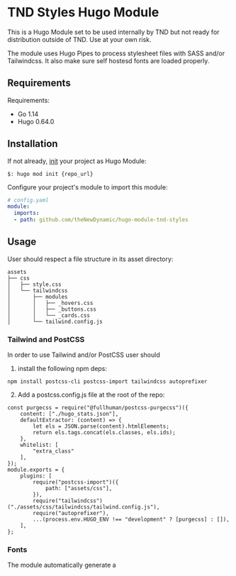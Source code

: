 # TND Styles Hugo Module

This is a Hugo Module set to be used internally by TND but not ready for distribution outside of TND. Use at your own risk.

The module uses Hugo Pipes to process stylesheet files with SASS and/or Tailwindcss. It also make sure self hostesd fonts are loaded properly. 

## Requirements

Requirements:
- Go 1.14
- Hugo 0.64.0


## Installation

If not already, [init](https://gohugo.io/hugo-modules/use-modules/#initialize-a-new-module) your project as Hugo Module:

```
$: hugo mod init {repo_url}
```

Configure your project's module to import this module:

```yaml
# config.yaml
module:
  imports:
  - path: github.com/theNewDynamic/hugo-module-tnd-styles
```

## Usage

User should respect a file structure in its asset directory:

```
assets
├── css
│   ├── style.css
│   └── tailwindcss
│       ├── modules
│       │   ├── _hovers.css
│       │   ├── _buttons.css
│       │   └── _cards.css
│       └── tailwind.config.js
```

### Tailwind and PostCSS

In order to use Tailwind and/or PostCSS user should 
1. install the following npm deps:
```
npm install postcss-cli postcss-import tailwindcss autoprefixer
```
2. Add a postcss.config.js file at the root of the repo:
```
const purgecss = require("@fullhuman/postcss-purgecss")({
	content: ["./hugo_stats.json"],
	defaultExtractor: (content) => {
		let els = JSON.parse(content).htmlElements;
		return els.tags.concat(els.classes, els.ids);
	},
	whitelist: [
		"extra_class"
	],
});
module.exports = {
	plugins: [
		require("postcss-import")({
			path: ["assets/css"],
		}),
		require("tailwindcss")("./assets/css/tailwindcss/tailwind.config.js"),
		require("autoprefixer"),
		...(process.env.HUGO_ENV !== "development" ? [purgecss] : []),
	],
};
```

### Fonts

The module automatically generate a <style> tag containing `@fontface` declarations for every declaration set through the module settings on the condition that at least one file matching the base filename set in the declaration exists.

```yaml
tnd_styles:
  fonts:
  - family: Open
    file: fonts/files/open-sans-v17-latin-regular
    weight: 400
    style: normal
  - family: Open
    file: fonts/files/open-sans-v17-latin-italic
    weight: 400
    style: italic
  - family: Open
    file: fonts/files/open-sans-v17-latin-700
    weight: 700
  - family: Open
    file: fonts/files/open-sans-v17-latin-700italic
    weight: 700
    style: italic
```

With the presents of the following files:

```
assets/fonts
└── files
    ├── open-sans-v17-latin-300.eot
    ├── open-sans-v17-latin-300.svg
    ├── open-sans-v17-latin-300.ttf
    ├── open-sans-v17-latin-300.woff
    ├── open-sans-v17-latin-300.woff2
    ├── open-sans-v17-latin-300italic.eot
    ├── open-sans-v17-latin-300italic.svg
    ├── open-sans-v17-latin-300italic.ttf
    ├── open-sans-v17-latin-300italic.woff
    ├── open-sans-v17-latin-300italic.woff2
    ├── open-sans-v17-latin-700.eot
    ├── open-sans-v17-latin-700.svg
    ├── open-sans-v17-latin-700.ttf
    ├── open-sans-v17-latin-700.woff
    ├── open-sans-v17-latin-700.woff2
    ├── open-sans-v17-latin-700italic.eot
    ├── open-sans-v17-latin-700italic.svg
    ├── open-sans-v17-latin-700italic.ttf
    ├── open-sans-v17-latin-700italic.woff
    ├── open-sans-v17-latin-700italic.woff2
    ├── open-sans-v17-latin-italic.eot
    ├── open-sans-v17-latin-italic.svg
    ├── open-sans-v17-latin-italic.ttf
    ├── open-sans-v17-latin-italic.woff
    ├── open-sans-v17-latin-italic.woff2
    ├── open-sans-v17-latin-regular.eot
    ├── open-sans-v17-latin-regular.svg
    ├── open-sans-v17-latin-regular.ttf
    ├── open-sans-v17-latin-regular.woff
    └── open-sans-v17-latin-regular.woff2
```

Will produce the following fontface declarations

```css
@font-face {
  font-family: Open;
  font-style: normal;
  font-weight: 300;
  src: local("Open"),
    url("/fonts/files/open-sans-v17-latin-300.eot") format("embedded-opentype"),
    url("/fonts/files/open-sans-v17-latin-300.svg") format("svg"),
    url("/fonts/files/open-sans-v17-latin-300.ttf") format("truetype"),
    url("/fonts/files/open-sans-v17-latin-300.woff") format("woff"),
    url("/fonts/files/open-sans-v17-latin-300.woff2") format("woff2");
}
@font-face {
  font-family: Open;
  font-style: italic;
  font-weight: 300;
  src: local("Open"),
    url("/fonts/files/open-sans-v17-latin-300italic.eot") format("embedded-opentype"),
    url("/fonts/files/open-sans-v17-latin-300italic.svg") format("svg"),
    url("/fonts/files/open-sans-v17-latin-300italic.ttf") format("truetype"),
    url("/fonts/files/open-sans-v17-latin-300italic.woff") format("woff"),
    url("/fonts/files/open-sans-v17-latin-300italic.woff2") format("woff2");
}
@font-face {
  font-family: Open;
  font-weight: 400;
  src: local("Open"),
    url("/fonts/files/open-sans-v17-latin-regular.eot") format("embedded-opentype"),
    url("/fonts/files/open-sans-v17-latin-regular.svg") format("svg"),
    url("/fonts/files/open-sans-v17-latin-regular.ttf") format("truetype"),
    url("/fonts/files/open-sans-v17-latin-regular.woff") format("woff"),
    url("/fonts/files/open-sans-v17-latin-regular.woff2") format("woff2");
}
@font-face {
  font-family: Open;
  font-style: italic;
  font-weight: 400;
  src: local("Open"),
    url("/fonts/files/open-sans-v17-latin-italic.eot") format("embedded-opentype"),
    url("/fonts/files/open-sans-v17-latin-italic.svg") format("svg"),
    url("/fonts/files/open-sans-v17-latin-italic.ttf") format("truetype"),
    url("/fonts/files/open-sans-v17-latin-italic.woff") format("woff"),
    url("/fonts/files/open-sans-v17-latin-italic.woff2") format("woff2");
}
@font-face {
  font-family: Open;
  font-style: normal;
  font-weight: 700;
  src: local("Open"),
    url("/fonts/files/open-sans-v17-latin-700.eot") format("embedded-opentype"),
    url("/fonts/files/open-sans-v17-latin-700.svg") format("svg"),
    url("/fonts/files/open-sans-v17-latin-700.ttf") format("truetype"),
    url("/fonts/files/open-sans-v17-latin-700.woff") format("woff"),
    url("/fonts/files/open-sans-v17-latin-700.woff2") format("woff2");
}
@font-face {
  font-family: Open;
  font-style: italic;
  font-weight: 700;
  src: local("Open"),
    url("/fonts/files/open-sans-v17-latin-700italic.eot") format("embedded-opentype"),
    url("/fonts/files/open-sans-v17-latin-700italic.svg") format("svg"),
    url("/fonts/files/open-sans-v17-latin-700italic.ttf") format("truetype"),
    url("/fonts/files/open-sans-v17-latin-700italic.woff") format("woff"),
    url("/fonts/files/open-sans-v17-latin-700italic.woff2") format("woff2");
}
```

Accepted style settings are:

- family
- weight
- style
- display
- variant
- feature-settings
- variation-settings

The module also prefetches every declared font files

## Usage

### tnd-styles/tags

The partial should be invoked in your `<head>` and will print all the necessary tags discussed above.

## theNewDynamic

This project is maintained and love by [thenewDynamic](https://www.thenewdynamic.com).